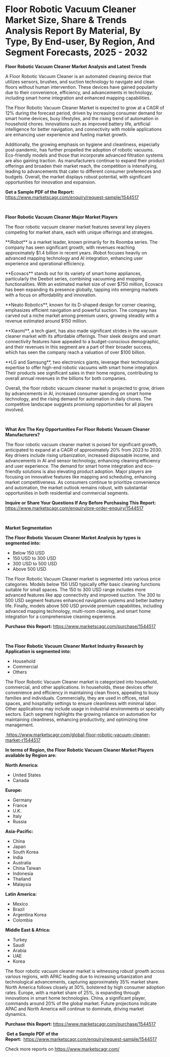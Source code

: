 <p><h1>Floor Robotic Vacuum Cleaner Market Size, Share & Trends Analysis Report By Material, By Type, By End-user, By Region, And Segment Forecasts, 2025 - 2032</h1></p><p><strong>Floor Robotic Vacuum Cleaner Market Analysis and Latest Trends</strong></p>
<p><p>A Floor Robotic Vacuum Cleaner is an automated cleaning device that utilizes sensors, brushes, and suction technology to navigate and clean floors without human intervention. These devices have gained popularity due to their convenience, efficiency, and advancements in technology, including smart home integration and enhanced mapping capabilities. </p><p>The Floor Robotic Vacuum Cleaner Market is expected to grow at a CAGR of 12% during the forecast period, driven by increasing consumer demand for smart home devices, busy lifestyles, and the rising trend of automation in household chores. Innovations such as improved battery life, artificial intelligence for better navigation, and connectivity with mobile applications are enhancing user experience and fueling market growth. </p><p>Additionally, the growing emphasis on hygiene and cleanliness, especially post-pandemic, has further propelled the adoption of robotic vacuums. Eco-friendly models and those that incorporate advanced filtration systems are also gaining traction. As manufacturers continue to expand their product offerings and broaden their market reach, the competition is intensifying, leading to advancements that cater to different consumer preferences and budgets. Overall, the market displays robust potential, with significant opportunities for innovation and expansion.</p></p>
<p><strong>Get a Sample PDF of the Report:&nbsp;</strong> <a href="https://www.marketscagr.com/enquiry/request-sample/1544517?utm_campaign=2476&utm_medium=2&utm_source=Github&utm_content=ia&utm_term=05042025&utm_id=floor-robotic-vacuum-cleaner">https://www.marketscagr.com/enquiry/request-sample/1544517</a></p>
<p>&nbsp;</p>
<p><strong>Floor Robotic Vacuum Cleaner Major Market Players</strong></p>
<p><p>The floor robotic vacuum cleaner market features several key players competing for market share, each with unique offerings and strategies. </p><p>**iRobot** is a market leader, known primarily for its Roomba series. The company has seen significant growth, with revenues reaching approximately $1.4 billion in recent years. iRobot focuses heavily on advanced mapping technology and AI integration, enhancing user experience and operational efficiency.</p><p>**Ecovacs** stands out for its variety of smart home appliances, particularly the Deebot series, combining vacuuming and mopping functionalities. With an estimated market size of over $750 million, Ecovacs has been expanding its presence globally, tapping into emerging markets with a focus on affordability and innovation. </p><p>**Neato Robotics**, known for its D-shaped design for corner cleaning, emphasizes efficient navigation and powerful suction. The company has carved out a niche market among premium users, growing steadily with a revenue estimated around $150 million.</p><p>**Xiaomi**, a tech giant, has also made significant strides in the vacuum cleaner market with its affordable offerings. Their sleek designs and smart connectivity features have appealed to a budget-conscious demographic, and their revenues in this segment are a part of their broader success, which has seen the company reach a valuation of over $100 billion.</p><p>**LG and Samsung**, two electronics giants, leverage their technological expertise to offer high-end robotic vacuums with smart home integration. Their products see significant sales in their home regions, contributing to overall annual revenues in the billions for both companies.</p><p>Overall, the floor robotic vacuum cleaner market is projected to grow, driven by advancements in AI, increased consumer spending on smart home technology, and the rising demand for automation in daily chores. The competitive landscape suggests promising opportunities for all players involved.</p></p>
<p>&nbsp;</p>
<p><strong>What Are The Key Opportunities For Floor Robotic Vacuum Cleaner Manufacturers?</strong></p>
<p><p>The floor robotic vacuum cleaner market is poised for significant growth, anticipated to expand at a CAGR of approximately 20% from 2023 to 2030. Key drivers include rising urbanization, increased disposable income, and advancements in AI and sensor technology, enhancing cleaning efficiency and user experience. The demand for smart home integration and eco-friendly solutions is also elevating product adoption. Major players are focusing on innovative features like mapping and scheduling, enhancing market competitiveness. As consumers continue to prioritize convenience and automation, the market outlook remains robust, with substantial opportunities in both residential and commercial segments.</p></p>
<p><strong>Inquire or Share Your Questions If Any Before Purchasing This Report:</strong> <a href="https://www.marketscagr.com/enquiry/pre-order-enquiry/1544517?utm_campaign=2476&utm_medium=2&utm_source=Github&utm_content=ia&utm_term=05042025&utm_id=floor-robotic-vacuum-cleaner">https://www.marketscagr.com/enquiry/pre-order-enquiry/1544517</a></p>
<p>&nbsp;</p>
<p><strong>Market Segmentation</strong></p>
<p><strong>The Floor Robotic Vacuum Cleaner Market Analysis by types is segmented into:</strong></p>
<p><ul><li>Below 150 USD</li><li>150 USD to 300 USD</li><li>300 USD to 500 USD</li><li>Above 500 USD</li></ul></p>
<p><p>The Floor Robotic Vacuum Cleaner market is segmented into various price categories. Models below 150 USD typically offer basic cleaning functions suitable for small spaces. The 150 to 300 USD range includes more advanced features like app connectivity and improved suction. The 300 to 500 USD segment features enhanced navigation systems and better battery life. Finally, models above 500 USD provide premium capabilities, including advanced mapping technology, multi-room cleaning, and smart home integration for a comprehensive cleaning experience.</p></p>
<p><strong>Purchase this Report:&nbsp;</strong><a href="https://www.marketscagr.com/purchase/1544517?utm_campaign=2476&utm_medium=2&utm_source=Github&utm_content=ia&utm_term=05042025&utm_id=floor-robotic-vacuum-cleaner">https://www.marketscagr.com/purchase/1544517</a></p>
<p>&nbsp;</p>
<p><strong>The Floor Robotic Vacuum Cleaner Market Industry Research by Application is segmented into:</strong></p>
<p><ul><li>Household</li><li>Commercial</li><li>Others</li></ul></p>
<p><p>The Floor Robotic Vacuum Cleaner market is categorized into household, commercial, and other applications. In households, these devices offer convenience and efficiency in maintaining clean floors, appealing to busy families and individuals. Commercially, they are used in offices, retail spaces, and hospitality settings to ensure cleanliness with minimal labor. Other applications may include usage in industrial environments or specialty sectors. Each segment highlights the growing reliance on automation for maintaining cleanliness, enhancing productivity, and optimizing time management.</p></p>
<p><a href="https://www.marketscagr.com/global-floor-robotic-vacuum-cleaner-market-r1544517?utm_campaign=2476&utm_medium=2&utm_source=Github&utm_content=ia&utm_term=05042025&utm_id=floor-robotic-vacuum-cleaner">&nbsp;https://www.marketscagr.com/global-floor-robotic-vacuum-cleaner-market-r1544517</a></p>
<p><strong>In terms of Region, the Floor Robotic Vacuum Cleaner Market Players available by Region are:</strong></p>
<p>
    <p> <strong> North America: </strong>
        <ul>
            <li>United States</li>
            <li>Canada</li>
        </ul>
        </p> 
    <p> <strong> Europe: </strong>
        <ul>
            <li>Germany</li>
            <li>France</li>
            <li>U.K.</li>
            <li>Italy</li>
            <li>Russia</li>
        </ul>
        </p> 
    <p> <strong> Asia-Pacific: </strong>
        <ul>
            <li>China</li>
            <li>Japan</li>
            <li>South Korea</li>
            <li>India</li>
            <li>Australia</li>
            <li>China Taiwan</li>
            <li>Indonesia</li>
            <li>Thailand</li>
            <li>Malaysia</li>
        </ul>
        </p> 
    <p> <strong> Latin America: </strong>
        <ul>
            <li>Mexico</li>
            <li>Brazil</li>
            <li>Argentina Korea</li>
            <li>Colombia</li>
        </ul>
        </p> 
    <p> <strong> Middle East & Africa: </strong>
        <ul>
            <li>Turkey</li>
            <li>Saudi</li>
            <li>Arabia</li>
            <li>UAE</li>
            <li>Korea</li>
        </ul>
    </p>
    </p>
<p><p>The floor robotic vacuum cleaner market is witnessing robust growth across various regions, with APAC leading due to increasing urbanization and technological advancements, capturing approximately 35% market share. North America follows closely at 30%, bolstered by high consumer adoption rates. Europe, with a market share of 25%, is expanding through innovations in smart home technologies. China, a significant player, commands around 20% of the global market. Future projections indicate APAC and North America will continue to dominate, driving market dynamics.</p></p>
<p><strong>Purchase this Report: </strong><a href="https://www.marketscagr.com/purchase/1544517?utm_campaign=2476&utm_medium=2&utm_source=Github&utm_content=ia&utm_term=05042025&utm_id=floor-robotic-vacuum-cleaner">https://www.marketscagr.com/purchase/1544517</a></p>
<p>&nbsp;<strong>Get a Sample PDF of the Report:&nbsp;&nbsp;</strong><a href="https://www.marketscagr.com/enquiry/request-sample/1544517?utm_campaign=2476&utm_medium=2&utm_source=Github&utm_content=ia&utm_term=05042025&utm_id=floor-robotic-vacuum-cleaner">https://www.marketscagr.com/enquiry/request-sample/1544517</a></p>
<p><strong></strong></p>
<p>Check more reports on <a href="https://www.marketscagr.com/?utm_campaign=2476&utm_medium=2&utm_source=Github&utm_content=ia&utm_term=05042025&utm_id=floor-robotic-vacuum-cleaner">https://www.marketscagr.com/</a></p>